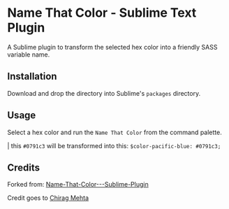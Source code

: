 # Name That Color - Sublime Text Plugin

A Sublime plugin to transform the selected hex color into a friendly SASS variable name.

## Installation

Download and drop the directory into Sublime's `packages` directory.

## Usage

Select a hex color and run the `Name That Color` from the command palette.

| this `#0791c3` will be transformed into this: `$color-pacific-blue: #0791c3;`


## Credits

Forked from: [Name-That-Color---Sublime-Plugin](https://github.com/mattfordham/Name-That-Color---Sublime-Plugin)

Credit goes to [Chirag Mehta](http://chir.ag/projects/name-that-color/)
